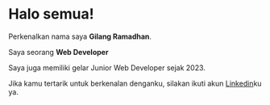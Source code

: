 # Halo semua! 

Perkenalkan nama saya **Gilang Ramadhan**.<br>

Saya seorang **Web Developer**<br>


Saya juga memiliki gelar Junior Web Developer sejak 2023.<br>

Jika kamu tertarik untuk berkenalan denganku, silakan ikuti akun [Linkedin](https://www.linkedin.com/in/ikhtiyar-arif/)ku ya.
